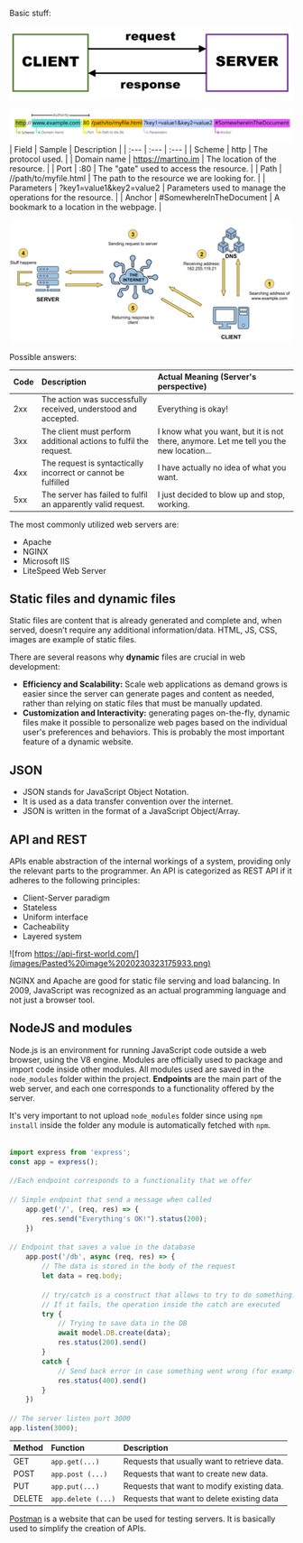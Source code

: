 Basic stuff:

![](images/Pasted%20image%2020230323172554.png)

![](images/Pasted%20image%2020230323172601.png)
| Field | Sample | Description |
| :--- | :--- | :--- |
| Scheme | http | The protocol used. |
| Domain name | https://martino.im | The location of the resource. |
| Port | :80 | The "gate" used to access the resource. |
| Path | //path/to/myfile.html | The path to the resource we are looking for. |
| Parameters | ?key1=value1&key2=value2 | Parameters used to manage the operations for the resource. |
| Anchor | #SomewherelnTheDocument | A bookmark to a location in the webpage. |

![](images/Pasted%20image%2020230323173030.png)


Possible answers: 

| Code | Description | Actual Meaning (Server's perspective) |
| :--- | :--- | :--- |
| 2xx |  The action was successfully received, understood and  accepted.  | Everything is okay! |
| 3xx |  The client must perform additional actions to fulfil the request.  |  I know what you want, but it is not there, anymore. Let me tell you the new location... |
| 4xx | The request is syntactically incorrect or cannot be fulfilled |  I have actually no idea of what you want.|
| 5xx | The server has failed to fulfil an apparently valid request. | I just decided to blow up and stop, working.|

The most commonly utilized web servers are:

- Apache
- NGINX
- Microsoft IIS
- LiteSpeed Web Server

## Static files and dynamic files 

Static files are content that is already generated and complete  and, when served, doesn’t require any additional information/data.  HTML, JS, CSS, images are example of static files.

There are several reasons why **dynamic** files are crucial in web development:

* **Efficiency and Scalability:** Scale web applications as demand grows is easier since the server can generate pages and content as needed, rather than relying on static files that must be manually updated.
* **Customization and Interactivity:** generating pages on-the-fly, dynamic files make it possible to personalize web pages based on the individual user's preferences and behaviors. This is probably the most important feature of a dynamic website.

## JSON 

- JSON stands for JavaScript Object Notation.
- It is used as a data transfer convention over the internet.
- JSON is written in the format of a JavaScript Object/Array.

## API and REST

APIs enable abstraction of the internal workings of a system, providing only the relevant parts to the programmer. 
An API is categorized as REST API if it adheres to the following principles:

- Client-Server paradigm 
- Stateless
- Uniform interface
- Cacheability
- Layered system

![from https://api-first-world.com/](images/Pasted%20image%2020230323175933.png)


NGINX and Apache  are good for static file serving and load balancing. In 2009, JavaScript was recognized as an actual programming language and not just a browser tool.


## NodeJS and modules 

Node.js is an environment for running JavaScript code outside a web browser, using the V8 engine. Modules are officially used to package and import code inside other modules. All modules used are saved in the ``node_modules`` folder within the project.
**Endpoints** are the main part of the web server, and each one corresponds to a functionality offered by the server.

It's very important to not upload `node_modules` folder since using `npm install` inside the folder any module is automatically fetched with `npm`. 

````javascript

import express from 'express';
const app = express();

//Each endpoint corresponds to a functionality that we offer

// Simple endpoint that send a message when called
    app.get('/', (req, res) => {
        res.send("Everything's OK!").status(200);
    })

// Endpoint that saves a value in the database
    app.post('/db', async (req, res) => {
        // The data is stored in the body of the request
        let data = req.body;
        
        // try/catch is a construct that allows to try to do something. 
        // If it fails, the operation inside the catch are executed
        try {
            // Trying to save data in the DB
            await model.DB.create(data);
            res.status(200).send()
        }
        catch {
            // Send back error in case something went wrong (for example, empty fields)
            res.status(400).send()
        }    
    })
    
// The server listen port 3000
app.listen(3000);
````

| Method | Function       | Description                                  |
|:------ |:-------------- |:-------------------------------------------- |
| GET    | `app.get(...) `      | Requests that usually want to retrieve data. |
| POST   | `app.post (...)`   | Requests that want to create new data.       |
| PUT    | `app.put(...) `      | Requests that want to modify existing data.  |
| DELETE | `app.delete (...)` | Requests that want to delete existing data   |

[Postman](https://www.postman.com/) is a website that can be used for testing servers. It is basically used to simplify the creation of APIs. 

